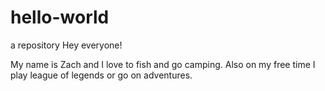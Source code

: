 # hello-world
a repository 
Hey everyone!

My name is Zach and I love to fish and go camping. Also on my free time I play league of legends or go on adventures.
